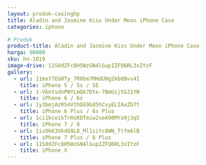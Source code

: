 ```yaml
---
layout: produk-casinghp
title: Aladin and Jasmine Kiss Under Moon iPhone Case
categories: iphone

# Produk
product-title: Aladin and Jasmine Kiss Under Moon iPhone Case
harga: 90000
sku: hn-1019
image-drive: 11S0dZFc8H5WzGN4lGupIZFQ6RL3xIYzF
gallery:
  - url: 11mxY7EG0Ty_7R0bm7MHdUHg2kb0Bvv4I
    title: iPhone 5 / 5s / SE
  - url: 1-VbntsdnPWYLmQk7Dte-7BmUij5GJ1YW
    title: iPhone 6 / 6s
  - url: 1y3bmjAzRS4VthDG9bd5hCvyELIAxZb7t
    title: iPhone 6 Plus / 6s Plus
  - url: 1ci1kceikTrHsKDTmiw2seA90MYa9j3q5
    title: iPhone 7 / 8
  - url: 1isOkK3UkdO8L8_Ml1sitc8WN_Ttfm6lB
    title: iPhone 7 Plus / 8 Plus
  - url: 11S0dZFc8H5WzGN4lGupIZFQ6RL3xIYzF
    title: iPhone X
---
```

